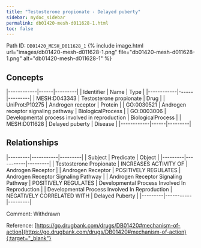 ```yaml
---
title: "Testosterone propionate - Delayed puberty"
sidebar: mydoc_sidebar
permalink: db01420-mesh-d011628-1.html
toc: false 
---
```



Path ID: `DB01420_MESH_D011628_1`
{% include image.html url="images/db01420-mesh-d011628-1.png" file="db01420-mesh-d011628-1.png" alt="db01420-mesh-d011628-1" %}

## Concepts

|------------|------|---------|
| Identifier | Name | Type    |
|------------|------|---------|
| MESH:D043343 | Testosterone propionate | Drug |
| UniProt:P10275 | Androgen receptor | Protein |
| GO:0030521 | Androgen receptor signaling pathway | BiologicalProcess |
| GO:0003006 | Developmental process involved in reproduction | BiologicalProcess |
| MESH:D011628 | Delayed puberty | Disease |
|------------|------|---------|

## Relationships

|---------|-----------|---------|
| Subject | Predicate | Object  |
|---------|-----------|---------|
| Testosterone Propionate | INCREASES ACTIVITY OF | Androgen Receptor |
| Androgen Receptor | POSITIVELY REGULATES | Androgen Receptor Signaling Pathway |
| Androgen Receptor Signaling Pathway | POSITIVELY REGULATES | Developmental Process Involved In Reproduction |
| Developmental Process Involved In Reproduction | NEGATIVELY CORRELATED WITH | Delayed Puberty |
|---------|-----------|---------|

Comment: Withdrawn

Reference: [https://go.drugbank.com/drugs/DB01420#mechanism-of-action](https://go.drugbank.com/drugs/DB01420#mechanism-of-action){:target="_blank"}